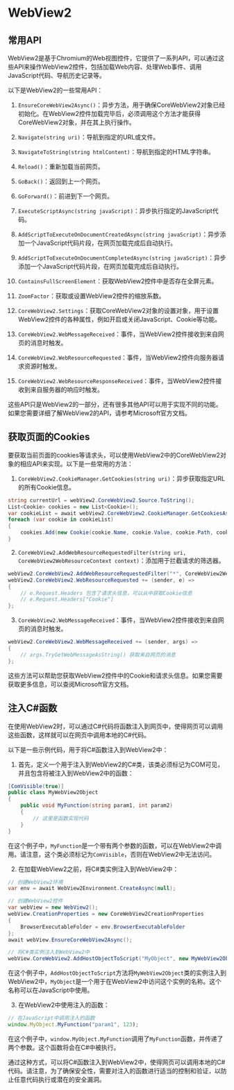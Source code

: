 # WebView2

## 常用API
WebView2是基于Chromium的Web视图控件，它提供了一系列API，可以通过这些API来操作WebView2控件，包括加载Web内容、处理Web事件、调用JavaScript代码、导航历史记录等。

以下是WebView2的一些常用API：

1. `EnsureCoreWebView2Async()`：异步方法，用于确保CoreWebView2对象已经初始化。在WebView2控件加载完毕后，必须调用这个方法才能获得CoreWebView2对象，并在其上执行操作。

2. `Navigate(string uri)`：导航到指定的URL或文件。

3. `NavigateToString(string htmlContent)`：导航到指定的HTML字符串。

4. `Reload()`：重新加载当前网页。

5. `GoBack()`：返回到上一个网页。

6. `GoForward()`：前进到下一个网页。

7. `ExecuteScriptAsync(string javaScript)`：异步执行指定的JavaScript代码。

8. `AddScriptToExecuteOnDocumentCreatedAsync(string javaScript)`：异步添加一个JavaScript代码片段，在网页加载完成后自动执行。

9. `AddScriptToExecuteOnDocumentCompletedAsync(string javaScript)`：异步添加一个JavaScript代码片段，在网页加载完成后自动执行。

10. `ContainsFullScreenElement`：获取WebView2控件中是否存在全屏元素。

11. `ZoomFactor`：获取或设置WebView2控件的缩放系数。

12. `CoreWebView2.Settings`：获取CoreWebView2对象的设置对象，用于设置WebView2控件的各种属性，例如开启或关闭JavaScript、Cookie等功能。

13. `CoreWebView2.WebMessageReceived`：事件，当WebView2控件接收到来自网页的消息时触发。

14. `CoreWebView2.WebResourceRequested`：事件，当WebView2控件向服务器请求资源时触发。

15. `CoreWebView2.WebResourceResponseReceived`：事件，当WebView2控件接收到来自服务器的响应时触发。

这些API只是WebView2的一部分，还有很多其他API可以用于实现不同的功能。如果您需要详细了解WebView2的API，请参考Microsoft官方文档。

## 获取页面的Cookies
要获取当前页面的cookies等请求头，可以使用WebView2中的CoreWebView2对象的相应API来实现。以下是一些常用的方法：

1. `CoreWebView2.CookieManager.GetCookies(string uri)`：异步获取指定URL的所有Cookie信息。

```csharp
string currentUrl = webView2.CoreWebView2.Source.ToString();
List<Cookie> cookies = new List<Cookie>();
var cookieList = await webView2.CoreWebView2.CookieManager.GetCookiesAsync(currentUrl);
foreach (var cookie in cookieList)
{
    cookies.Add(new Cookie(cookie.Name, cookie.Value, cookie.Path, cookie.Domain));
}
```

2. `CoreWebView2.AddWebResourceRequestedFilter(string uri, CoreWebView2WebResourceContext context)`：添加用于拦截请求的筛选器。

```csharp
webView2.CoreWebView2.AddWebResourceRequestedFilter("*", CoreWebView2WebResourceContext.All);
webView2.CoreWebView2.WebResourceRequested += (sender, e) =>
{
    // e.Request.Headers 包含了请求头信息，可以从中获取Cookie信息
    // e.Request.Headers["Cookie"]
};
```

3. `CoreWebView2.WebMessageReceived`：事件，当WebView2控件接收到来自网页的消息时触发。

```csharp
webView2.CoreWebView2.WebMessageReceived += (sender, args) =>
{
    // args.TryGetWebMessageAsString() 获取来自网页的消息
};
```

这些方法可以帮助您获取WebView2控件中的Cookie和请求头信息。如果您需要获取更多信息，可以查阅Microsoft官方文档。

## 注入C#函数
在使用WebView2时，可以通过C#代码将函数注入到网页中，使得网页可以调用这些函数，这样就可以在网页中调用本地的C#代码。

以下是一些示例代码，用于将C#函数注入到WebView2中：

1. 首先，定义一个用于注入到WebView2的C#类，该类必须标记为COM可见，并且包含将被注入到WebView2中的函数：

```csharp
[ComVisible(true)]
public class MyWebView2Object
{
    public void MyFunction(string param1, int param2)
    {
        // 这里是函数实现代码
    }
}
```

在这个例子中，`MyFunction`是一个带有两个参数的函数，可以在WebView2中调用。请注意，这个类必须标记为`ComVisible`，否则在WebView2中无法访问。

2. 在加载WebView2之前，将C#类实例注入到WebView2中：

```csharp
// 创建WebView2环境
var env = await WebView2Environment.CreateAsync(null);

// 创建WebView2控件
var webView = new WebView2();
webView.CreationProperties = new CoreWebView2CreationProperties
{
    BrowserExecutableFolder = env.BrowserExecutableFolder
};
await webView.EnsureCoreWebView2Async();

// 将C#类实例注入到WebView2中
webView.CoreWebView2.AddHostObjectToScript("MyObject", new MyWebView2Object());
```

在这个例子中，`AddHostObjectToScript`方法将`MyWebView2Object`类的实例注入到WebView2中，`MyObject`是一个用于在WebView2中访问这个实例的名称。这个名称可以在JavaScript中使用。

3. 在WebView2中使用注入的函数：

```javascript
// 在JavaScript中调用注入的函数
window.MyObject.MyFunction("param1", 123);
```

在这个例子中，`window.MyObject.MyFunction`调用了`MyFunction`函数，并传递了两个参数。这个函数将会在C#中被执行。

通过这种方式，可以将C#函数注入到WebView2中，使得网页可以调用本地的C#代码。请注意，为了确保安全性，需要对注入的函数进行适当的控制和验证，以防止任意代码执行或潜在的安全漏洞。